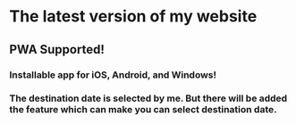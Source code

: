 # The latest version of my website
## PWA Supported!
### Installable app for iOS, Android, and Windows!
### The destination date is selected by me. But there will be added the feature which can make you can select destination date.

